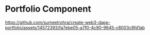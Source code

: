 # Portfolio Component


https://github.com/sumeetrohra/create-web3-dapp-portfolio/assets/14572393/fa7ebe05-a7f0-4c90-9645-c8003c8fd1ab

